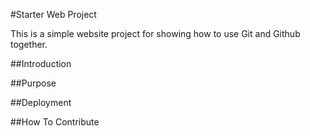#Starter Web Project

This is a simple website project for showing how to use Git and Github together.

##Introduction

##Purpose

##Deployment

##How To Contribute